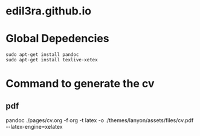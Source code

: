 # edil3ra.github.io

# Global Depedencies
	sudo apt-get install pandoc
	sudo apt-get install texlive-xetex

# Command to generate the cv
## pdf
   pandoc ./pages/cv.org -f org -t latex -o ./themes/lanyon/assets/files/cv.pdf --latex-engine=xelatex
